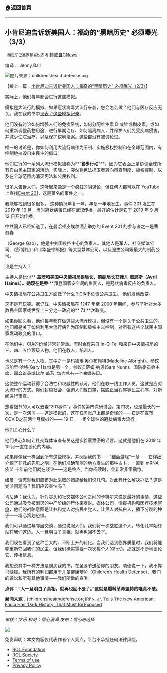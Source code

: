 ###  [:house:返回首頁](https://github.com/ourhimalayas/txt)
---


## 小肯尼迪告诉新美国人：福奇的“黑暗历史” 必须曝光（3/3）
` 西班牙巴塞罗那喜悦农场` [轉載自GNews](https://gnews.org/zh-hans/1708917/)

编译： Jenny Ball

![](https://assets.gnews.org/wp-content/uploads/2021/11/tempsnip04-2.png)图片来源：childrenshealthdefense.org

【接上一篇：[小肯尼迪告诉新美国人：福奇的“黑暗历史” 必须曝光（2/3）](https://gnews.org/zh-hans/1708889/)】

实际上，他们每年都会进行这些模拟。

模拟是大流行的模拟。如果冠状病毒大流行来袭，您会怎么做？他们与医疗反应无关。我在我的书中[发表了这些模拟记录](https://www.amazon.com/Real-Anthony-Fauci-Democracy-Childrens/dp/1510766804)。

他们没有讨论如何增强人们的免疫系统，如何分配维生素 D 或锌或槲皮素，或如何重新调整药物用途、进行早期治疗、如何隔离病人，并保护人们免受疾病侵害，并减少住院治疗，以及保护权利法案。这些都没有被讨论过。

唯一的讨论是，你如何利用大流行病作为压制、实施极权控制和在全球范围内，有控制地摧毁自由民主的借口。

他们进行的一系列大流行模拟被称为**“**锁步行动**”**，因为它表面上是协调全球所有自由民主国家的活动，实际上，突然将宪法捍卫者转向审查制度、极权控制，以及在全球范围内消灭宪法和公民权利。

很多人告诉人们，这听起来像是一个疯狂的阴谋论，但任何人都可以在 YouTube 上查找[Event 201](https://www.youtube.com/watch?v=AoLw-Q8X174)，这是著名的事件之一。

我能够找到很多很多， 这种情况年复一年，年复一年地发生。事件 201 发生在 2019 年 10 月，当时冠状病毒已经在武汉传播。最好的估计是它于 2019 年 9 月 12 日开始传播。

中共国人已经知道了，在曼哈顿皮埃尔酒店举办的 Event 201 的参与者之一是曹务春

（George Gao），他是中共国疾控中心的负责人。其他人是军人、社交媒体公司、《彭博社》和《华盛顿邮报》等大型媒体公司，以及强生公司等最大的制药公司。

谁是主持人？

主持人是比尔**·**盖茨和美国中央情报局副局长、前副局长艾薇儿**·**海恩斯（**Avril Haines**）。她现在是乔**·**拜登国家安全局的负责人，是冠状病毒反应的负责人。

中央情报局在公共卫生方面做了什么？CIA不负责公共卫生。 他们发动政变。

这不是开玩笑。据记载，中央情报局在 1947 年至 2000 年期间，参与了针对大多数民主国家或世界上三分之一政府的** 73 **次政变。

如果你回头看，他们每年都在做这些大流行模拟，但没有一个是关于公共卫生的。他们都是关于如何利用大流行病作为压制和极权主义控制，对所有这些全球民主国家发动政变的借口。

在他们中，CIA的份量非常非常重。有时会有来自 In-Q-Tel 和来自中央情报局的三、四、五位顶级人物，他们在教人，培训人。

也总是有一个大人物。其中之一是玛德琳·奥尔布赖特(Madeline Albright)。参议员加里·哈特(Gary Hart)是另一个。参议员萨姆·纳恩(Sam Nunn)、国防委员会主席、国会议员或比尔·盖茨, 每次总有一个傀儡头目。

这使整个运动获得了合法性和权威性的认可。他们在教一线工作人员，这就是应对大流行的方式。你们封锁社会，强迫人们戴口罩，摆脱正当程序等民主程序，对新闻进行审查。

想看细节的人可以去查“201事件”，事件的第四次研讨会。第四次，也是最长的一次，是一次演习——这是模拟的，这在任何账户上都是奇怪的——它是在宣布COVID之前两个月模拟的—— 19 日，一场全球性的冠状病毒大流行。

他们关心什么？

他们关心如何让社交媒体审查有关这是实验室泄密的谣言。这就是他们在 2019 年 10 月一直在谈论的内容。

如果你像我一样回到所有这些模拟，并阅读我的书——“细菌游戏”一章——它详细介绍了非凡的先见之明，在他们准确预测的地方发生的那种占卜，一直到 mRNA 疫苗 十年前他们就在谈论——这是终点。当你阅读时，会非常非常震惊。

纽曼：请您就我们应该对此采取的措施给我们说几句。对此有什么解决办法？这是党派问题吗？我们应该害怕吗？

肯尼迪：我认为，针对寡头和社交媒体公司之间的卡特尔来说是最好的事情，这些公司通过吸食被消灭的中产阶级的尸体来发财。媒体公司，情报机构和医疗[技术官僚](https://childrenshealthdefense.org/defender_category/big-tech/)，他们的战略意图是让共和党人对抗民主党人，让黑人对抗白人，播下分裂的种子——精心策划恐惧。

我们可以通过与邻居交谈，通过说服人们，我们将一次战胜这个人。转化几率始终站在我们这边。人一旦明白了真相，就再也回不去了。

我们现在看到了这种巨大的、不断上升的转化。当我们达到临界质量时，我们将能够重新夺回我们的民主，但我们确实需要一次次每个人的行动，那就是不断地谈论它，传播信息。

我想说其中一种方法是购买我的书，在圣诞节送给你的朋友。顺便说一下，我不靠书赚钱。我所有的利润都用于儿童健康辩护（[Children’s Health Defense](https://childrenshealthdefense.org/)）、我们的诉讼和所有其他事情——我们所做的宣传。

**点评：“人一旦明白了真相，就再也回不去了。”这就是爆料革命坚持的唯真不破。**

**新闻来源**：[childrenshealthdefense.org][RFK, Jr. Tells The New American: Fauci Has ‘Dark History’ That Must Be Exposed](https://childrenshealthdefense.org/defender/rfk-jr-alex-newman-fauci-gates-covid/?utm_source=salsa&amp;eType=EmailBlastContent&amp;eId=42313e5d-3a92-4f7f-b998-9c5ce7efb7b3)

* * *

*审核：文乐
校对：信心满满
发布：信心的选择*

![](https://assets.gnews.org/wp-content/uploads/2021/11/GNEWS_CH.-2.jpeg)

 

免责声明：本文内容仅代表作者个人观点，平台不承担任何法律风险。

- [ROL Foundation](https://rolfoundation.org/)
- [ROL Society](https://rolsociety.org/)
- [Terms of use](https://gnews.org/terms-of-use-3/)
- [Privacy Policy](https://gnews.org/privacy-policy/)
